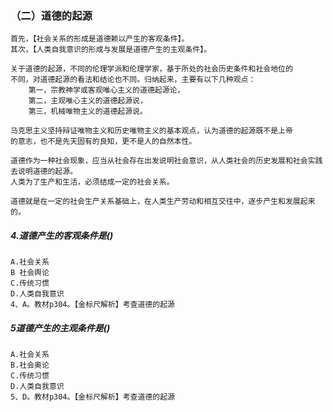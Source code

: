 ### （二）道德的起源
    首先，【社会关系的形成是道德赖以产生的客观条件】。
    其次，【人类自我意识的形成与发展是道德产生的主观条件】。
    
    关于道德的起源，不同的伦理学派和伦理学家，基于所处的社会历史条件和社会地位的
    不同，对道德起源的看法和结论也不同。归纳起来，主要有以下几种观点：
        第一，宗教神学或客观唯心主义的道德起源论，
        第二，主观唯心主义的道德起源说，
        第三，机械唯物主义的道德起源说。
        
    马克思主义坚持辩证唯物主义和历史唯物主义的基本观点，认为道德的起源既不是上帝
    的意志，也不是先天固有的良知，更不是人的自然本性。
    
    道德作为一种社会现象，应当从社会存在出发说明社会意识，从人类社会的历史发展和社会实践去说明道德的起源。
    人类为了生产和生活，必须结成一定的社会关系。
    
    道德就是在一定的社会生产关系基础上，在人类生产劳动和相互交往中，逐步产生和发展起来的。


##### 4.道德产生的客观条件是()
    A.社会关系
    B 社会舆论
    C.传统习惯
    D.人类自我意识
    4、A。教材p304。【金标尺解析】考查道德的起源
    
##### 5道德产生的主观条件是()
    A.社会关系
    B.社会奥论
    C.传统习惯
    D.人类自我意识
    5、D。教材p304。【金标尺解析】考查道德的起源



















    